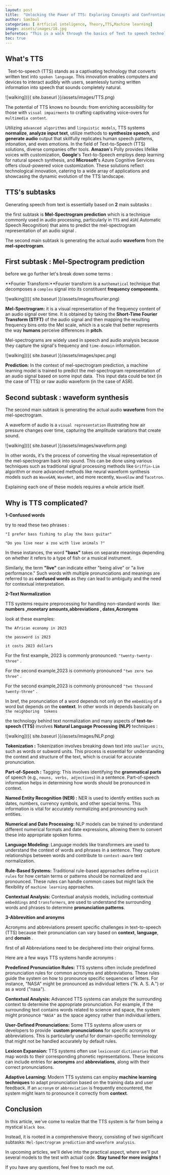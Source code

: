 ```yaml
---
layout: post
title:  "Unlocking the Power of TTS: Exploring Concepts and Confronting Challenges"
author: Sam3oul
categories: [ Artficial inteligence, Theory,TTS,Machine learning]
image: assets/images/18.jpg
beforetoc: "This is a walk through the basics of Text to speech technologies and the steps that enable us to generate voice based on a given text"
toc: true
---
```

## What's TTS
 
Text-to-speech (TTS) stands as a captivating technology that converts written text into `spoken language`. This innovation enables computers and devices to interact audibly with users, seamlessly turning written information into speech that sounds completely natural.

![walking]({{ site.baseurl }}/assets/images/TTS.png)


The potential of TTS knows no bounds: from enriching accessibility for those with `visual impairments` to crafting captivating voice-overs for `multimedia content`.

Utilizing `advanced algorithms` and `linguistic models`, TTS systems **normalize**, **analyze input text**, utilize methods to **synthesize speech**, and **generate audio** output that skillfully replicates human speech patterns, intonation, and even emotions.
In the field of Text-to-Speech (TTS) solutions, diverse companies offer tools. **Amazon**'s Polly provides lifelike voices with customization, **Google**'s Text-to-Speech employs deep learning for natural speech synthesis, and **Microsoft**'s Azure Cognitive Services offers cloud-powered voice customization. These solutions reflect technological innovation, catering to a wide array of applications and showcasing the dynamic evolution of the TTS landscape.
## TTS's subtasks 
Generating speech from text is essentially based on **2** main subtasks :

the first subtask is **Mel-Spectrogram prediction** which is a technique commonly used in audio processing, particularly in `TTS` and `ASR`( Automatic Speech Recognition) that aims to predict the mel-spectrogram representation of an audio signal .

The second main subtask is generating the actual audio 
**waveform** from the **mel-spectrogram**. 




## First subtask : Mel-Spectrogram prediction
before we go further let's break down some terms :

**Fourier Transform:**Fourier transform is a `mathematical` technique that decomposes a `complex` signal into its constituent **frequency components**.

![walking]({{ site.baseurl }}/assets/images/fourier.png)

**Mel-Spectrogram:** it is a visual representation of the frequency content of an audio signal over time. It is obtained by taking the **Short-Time Fourier Transform (STFT)** of the audio signal and then mapping the resulting frequency bins onto the Mel scale, which is a scale that better represents the way **humans** perceive differences in **pitch**.

Mel-spectrograms are widely used in speech and audio analysis because they capture the signal's frequency and `time-domain` information.


![walking]({{ site.baseurl }}/assets/images/spec.png)

**Prediction:** In the context of mel-spectrogram prediction, a machine learning model is trained to predict the mel-spectrogram representation of an audio signal based on some input data. 
This input data could be text (in the case of TTS) or raw audio waveform (in the case of ASR).

## Second subtask : waveform synthesis

The second main subtask is generating the actual audio **waveform** from the mel-spectrogram.

A waveform of audio is a `visual representation` illustrating how air pressure changes over time, capturing the amplitude variations that create sound.

![walking]({{ site.baseurl }}/assets/images/waveform.png)

 In other words, it's the process of converting the visual representation of the mel-spectrogram back into sound. This can be done using various techniques such as traditional signal processing methods like `Griffin-Lim` algorithm or more advanced methods like neural waveform synthesis models such as `WaveGAN`, `WaveNet`, and more recently, `WaveGlow` and `Tacotron`.

Explaining each one of these models requires a whole article itself.

## Why is TTS complicated?

**1-Confused words** 

try to read these two phrases :

`"I prefer bass fishing to play the bass guitar"`

`"Do you live near a zoo with live animals ?"`

In these instances, the word **"bass"** takes on separate meanings depending on whether it refers to a type of fish or a musical instrument. 

Similarly, the term **"live"** can indicate either "being alive" or "a live performance." Such words with multiple pronunciations and meanings are referred to as **confused words** as they can lead to ambiguity and the need for contextual interpretation.

**2-Text Normalization**

TTS systems require preprocessing for handling non-standard words 
like: **numbers ,monetary amounts,abbreviations , dates,Acronyms**

look at these  examples:


`The African economy in 2023`

`the password is 2023`

`it costs 2023 dollars`

For the first example, 2023 is commonly pronounced: 
`"twenty-twenty-three"` .


For the second example,2023 is commonly pronounced `"two zero two three"` .


For the second example,2023 is commonly pronounced `"two thousand twenty-three"` .

In bref, the pronunciation of a word depends not only on the `embedding` of a word but depends on the **context**.
In other words in depends basically on  `the neighboring  tokens`

the technology behind text normalization and many aspects of **text-to-speech (TTS)** involves **Natural Language Processing (NLP)** techniques :

![walking]({{ site.baseurl }}/assets/images/NLP.png)

**Tokenization :** Tokenization involves breaking down text into `smaller units`, such as words or subword units. This process is essential for understanding the context and structure of the text, which is crucial for accurate pronunciation.

**Part-of-Speech :** Tagging: This involves identifying the **grammatical parts** of speech (e.g., `nouns, verbs, adjectives`) in a sentence. Part-of-speech information helps in determining how words should be pronounced in context.

**Named Entity Recognition (NER) :** NER is used to identify entities such as dates, numbers, currency symbols, and other special terms. This information is vital for accurately normalizing and pronouncing such entities.

**Numerical and Date Processing:** NLP models can be trained to understand different numerical formats and date expressions, allowing them to convert these into appropriate spoken forms.

**Language Modeling:** Language models like transformers are used to understand the context of words and phrases in a sentence. They capture relationships between words and contribute to `context-aware` text normalization.

**Rule-Based Systems:** Traditional rule-based approaches define `explicit rules` for how certain terms or patterns should be normalized and pronounced. These rules can handle common cases but might lack the flexibility of `machine learning` approaches.

**Contextual Analysis:** Contextual analysis models, including contextual `embeddings` and `transformers`, are used to understand the surrounding words and phrases to determine **pronunciation patterns**.



**3-Abbrevition and aronyms** 

Acronyms and abbreviations present specific challenges in text-to-speech (TTS) because their pronunciation can vary based on **context**, **language**, and **domain** .

first of all Abbreviations  need to be deciphered into their original forms.

Here are a few ways TTS systems handle acronyms :

**Predefined Pronunciation Rules:** TTS systems often include predefined pronunciation rules for common acronyms and abbreviations. These rules guide the system on how to pronounce specific sequences of letters. For instance, "NASA" might be pronounced as individual letters ("N. A. S. A.") or as a word ("nasa").

**Contextual Analysis:** Advanced TTS systems can analyze the surrounding context to determine the appropriate pronunciation. For example, if the surrounding text contains words related to science and space, the system might pronounce `"NASA"` as the space agency rather than individual letters.

**User-Defined Pronunciations:** Some TTS systems allow users or developers to provide `**custom pronunciations** for specific acronyms or abbreviations. This is particularly useful for domain-specific terminology that might not be handled accurately by default rules.

**Lexicon Expansion:** TTS systems often use `lexicons`or `dictionaries` that map words to their corresponding phonetic representations. These lexicons can include entries for **acronyms** and **abbreviations**, along with their correct pronunciations.

**Adaptive Learning:** Modern TTS systems can employ **machine learning techniques** to adapt pronunciation based on the training data and user feedback. If an `acronym` or `abbreviation` is frequently encountered, the system might learn to pronounce it correctly from **context**.

## Conclusion 
In this article, we've come to realize that the TTS system is far from being a mystical `black box`. 

Instead, it is rooted in a comprehensive theory, consisting of two significant subtasks: `Mel-Spectrogram prediction` and `waveform analysis`.

In upcoming articles, we'll delve into the practical aspect, where we'll put several models to the test with actual code. **Stay tuned  for more insights !**

If you have any questions, feel free to reach me out.



